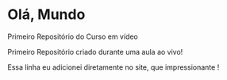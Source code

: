 # Olá, Mundo
 Primeiro Repositório do Curso em vídeo
 
 Primeiro Repositório criado durante uma aula ao vivo!
 
 Essa linha eu adicionei diretamente no site, que impressionante !
